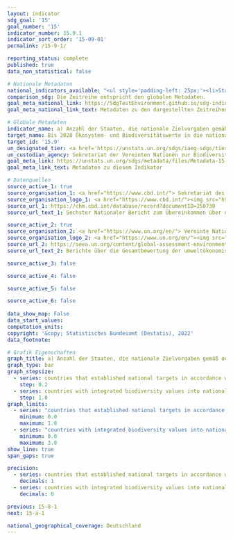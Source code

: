 ```yaml
---
layout: indicator    
sdg_goal: '15'    
goal_number: '15'    
indicator_number: 15.9.1    
indicator_sort_order: '15-09-01'    
permalink: /15-9-1/    

reporting_status: complete    
published: true    
data_non_statistical: false    

# Nationale Metadaten    
national_indicators_available: "<ul style='padding-left: 25px;'><li>Staaten, die nationale Zielvorgaben gemäß oder ähnlich dem Aichi-Biodiversitätsziel 2 des Strategieplans für die biologische Vielfalt 2011-2020 in ihre nationalen Strategien und Aktionspläne zugunsten der biologischen Vielfalt aufgenommen haben</li> <li> Staaten mit integrierten Biodiversitätswerten in den Gesamtrechen- und berichtssystemen, definiert als die Umsetzung des Systems der Umweltökonomischen Gesamtrechnungen (UGR)</li></ul>"    
comparison_sdg: Die Zeitreihe entspricht den globalen Metadaten.    
goal_meta_national_link: https://SdgTestEnvironment.github.io/sdg-indicators/public/MetaDe/15.9.1.pdf    
goal_meta_national_link_text: Metadaten zu den dargestellten Zeitreihen    

# Globale Metadaten    
indicator_name: a) Anzahl der Staaten, die nationale Zielvorgaben gemäß oder ähnlich dem Aichi-Biodiversitätsziel 2 des Strategieplans für die biologische Vielfalt 2011-2020 in ihre nationalen Strategien und Aktionspläne zugunsten der biologischen Vielfalt aufgenommen haben, und die bei der Umsetzung dieser Zielvorgaben gemeldeten Fortschritte und b) Aufnahme der biologischen Vielfalt in die nationalen Rechnungslegungs- und Berichterstattungssysteme, definiert als die Anwendung des Systems der Umweltökonomischen Gesamtrechnungen    
target_name: Bis 2020 Ökosystem- und Biodiversitätswerte in die nationalen und lokalen Planungen, Entwicklungsprozesse, Armutsbekämpfungsstrategien und Gesamtrechnungssysteme einbeziehen    
target_id: '15.9'    
un_designated_tier: <a href='https://unstats.un.org/sdgs/iaeg-sdgs/tier-classification/' title='Klicken Sie hier um weitere Informationen zur UN-Tier-Klassifikation zu erhalten.'  target='_blank'>Tier I/II</a>    
un_custodian_agency: Sekretariat der Vereinten Nationen zur Biodiversitätskonvention (CBD-Secretariat)<br>Umweltprogramm der Vereinten Nationen (UNEP)    
goal_meta_link: https://unstats.un.org/sdgs/metadata/files/Metadata-15-09-01.pdf    
goal_meta_link_text: Metadaten zu diesem Indikator        

# Datenquellen
source_active_1: true
source_organisation_1: <a href="https://www.cbd.int/"> Sekretariat des Übereinkommens über die biologische Vielfalt </a>
source_organisation_logo_1: <a href="https://www.cbd.int/"><img src="https://g205sdgs.github.io/sdg-indicators/public/OrgImgDe/cbd.png" alt="Logo cbd" style="height:60px; width:148px"/></a>
source_url_1: https://chm.cbd.int/database/record?documentID=250738
source_url_text_1: Sechster Nationaler Bericht zum Übereinkommen über die biologische Vielfalt (nicht auf Deutsch verfügbar)

source_active_2: true
source_organisation_2: <a href="https://www.un.org/en/"> Vereinte Nationen (VN) </a>
source_organisation_logo_2: <a href="https://www.un.org/en/"><img src="https://g205sdgs.github.io/sdg-indicators/public/OrgImgDe/un.png" alt="Logo un" style="height:60px; width:148px"/></a>
source_url_2: https://seea.un.org/content/global-assessment-environmental-economic-accounting
source_url_text_2: Berichte über die Gesamtbewertung der umweltökonomischen Gesamtrechnung und unterstützende Statistiken (nicht auf Deutsch verfügbar)

source_active_3: false

source_active_4: false

source_active_5: false

source_active_6: false
    
data_show_map: False    
data_start_values:     
computation_units:    
copyright: '&copy; Statistisches Bundesamt (Destatis), 2022'    
data_footnote:     

# Grafik Eigenschaften    
graph_title: a) Anzahl der Staaten, die nationale Zielvorgaben gemäß oder ähnlich dem Aichi-Biodiversitätsziel 2 des Strategieplans für die biologische Vielfalt 2011–2020 in ihre nationalen Strategien und Aktionspläne zugunsten der biologischen Vielfalt aufgenommen haben, und die bei der Umsetzung dieser Zielvorgaben gemeldeten Fortschritte    
graph_type: bar
graph_stepsize: 
  - series: countries that established national targets in accordance with aichi biodiversity target 2 of the strategic plan for biodiversity 2011-2020 in their national biodiversity strategy and action plans (nbsap)
    step: 0.2
  - series: countries with integrated biodiversity values into national accounting and reporting systems, defined as implementation of the system of environmental-economic accounting (seea)
    step: 1.0    
graph_limits:
  - series: "countries that established national targets in accordance with aichi biodiversity target 2 of the strategic plan for biodiversity 2011-2020 in their national biodiversity strategy and action plans (nbsap)"
    minimum: 0.0
    maximum: 1.0
  - series: "countries with integrated biodiversity values into national accounting and reporting systems, defined as implementation of the system of environmental-economic accounting (seea)"
    minimum: 0.0
    maximum: 3.0
show_line: true
span_gaps: true

precision:
  - series: countries that established national targets in accordance with aichi biodiversity target 2 of the strategic plan for biodiversity 2011-2020 in their national biodiversity strategy and action plans (nbsap)
    decimals: 1
  - series: countries with integrated biodiversity values into national accounting and reporting systems, defined as implementation of the system of environmental-economic accounting (seea)
    decimals: 0    

previous: 15-8-1    
next: 15-a-1    

national_geographical_coverage: Deutschland    
---
```


<span></span>